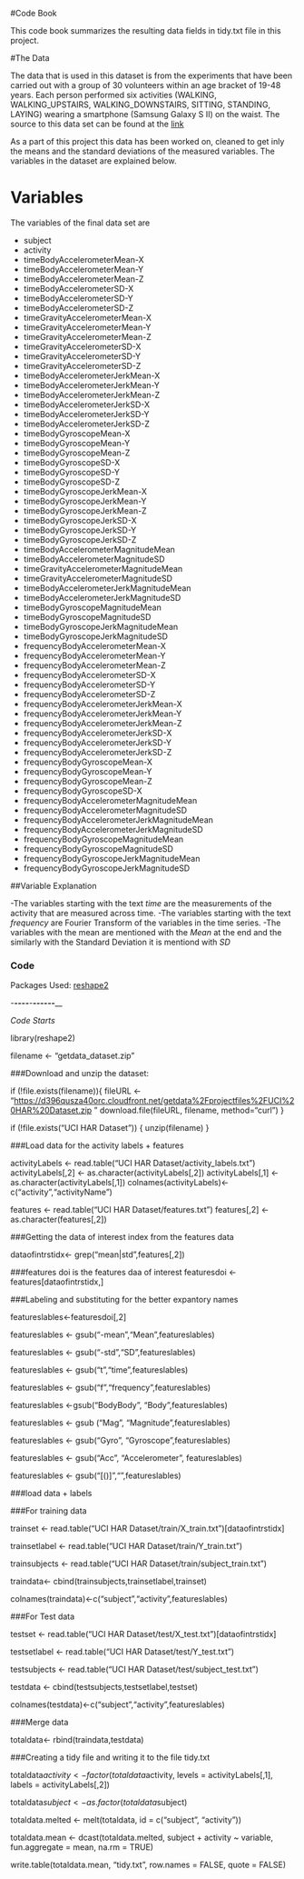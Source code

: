 #Code Book

This code book summarizes the resulting data fields in tidy.txt file in this project.


#The Data

The data that is used in this dataset is from the experiments that have been carried out with a group of 30 volunteers within an age bracket of 19-48 years. Each person performed six activities (WALKING, WALKING_UPSTAIRS, WALKING_DOWNSTAIRS, SITTING, STANDING, LAYING) wearing a smartphone (Samsung Galaxy S II) on the waist. The source to this data set can be found at the [link](https://d396qusza40orc.cloudfront.net/getdata%2Fprojectfiles%2FUCI%20HAR%20Dataset.zip)

As a part of this project this data has been worked on, cleaned to get inly the means and the standard deviations of the measured variables. The variables in the dataset are explained below.


# Variables

The variables of the final data set are 


* subject                                 
* activity                                   
* timeBodyAccelerometerMean-X     
* timeBodyAccelerometerMean-Y                
* timeBodyAccelerometerMean-Z                 
* timeBodyAccelerometerSD-X                  
* timeBodyAccelerometerSD-Y                   
* timeBodyAccelerometerSD-Z                  
* timeGravityAccelerometerMean-X              
* timeGravityAccelerometerMean-Y             
* timeGravityAccelerometerMean-Z              
* timeGravityAccelerometerSD-X               
* timeGravityAccelerometerSD-Y                
* timeGravityAccelerometerSD-Z               
* timeBodyAccelerometerJerkMean-X             
* timeBodyAccelerometerJerkMean-Y            
* timeBodyAccelerometerJerkMean-Z             
* timeBodyAccelerometerJerkSD-X              
* timeBodyAccelerometerJerkSD-Y               
* timeBodyAccelerometerJerkSD-Z              
* timeBodyGyroscopeMean-X                     
* timeBodyGyroscopeMean-Y                    
* timeBodyGyroscopeMean-Z                     
* timeBodyGyroscopeSD-X                      
* timeBodyGyroscopeSD-Y                       
* timeBodyGyroscopeSD-Z                      
* timeBodyGyroscopeJerkMean-X                 
* timeBodyGyroscopeJerkMean-Y                
* timeBodyGyroscopeJerkMean-Z                 
* timeBodyGyroscopeJerkSD-X                  
* timeBodyGyroscopeJerkSD-Y                   
* timeBodyGyroscopeJerkSD-Z                  
* timeBodyAccelerometerMagnitudeMean          
* timeBodyAccelerometerMagnitudeSD           
* timeGravityAccelerometerMagnitudeMean       
* timeGravityAccelerometerMagnitudeSD        
* timeBodyAccelerometerJerkMagnitudeMean      
* timeBodyAccelerometerJerkMagnitudeSD       
* timeBodyGyroscopeMagnitudeMean              
* timeBodyGyroscopeMagnitudeSD               
* timeBodyGyroscopeJerkMagnitudeMean          
* timeBodyGyroscopeJerkMagnitudeSD           
* frequencyBodyAccelerometerMean-X            
* frequencyBodyAccelerometerMean-Y           
* frequencyBodyAccelerometerMean-Z            
* frequencyBodyAccelerometerSD-X             
* frequencyBodyAccelerometerSD-Y              
* frequencyBodyAccelerometerSD-Z             
* frequencyBodyAccelerometerJerkMean-X        
* frequencyBodyAccelerometerJerkMean-Y       
* frequencyBodyAccelerometerJerkMean-Z        
* frequencyBodyAccelerometerJerkSD-X         
* frequencyBodyAccelerometerJerkSD-Y          
* frequencyBodyAccelerometerJerkSD-Z         
* frequencyBodyGyroscopeMean-X                
* frequencyBodyGyroscopeMean-Y               
* frequencyBodyGyroscopeMean-Z                
* frequencyBodyGyroscopeSD-X                 
* frequencyBodyAccelerometerMagnitudeMean     
* frequencyBodyAccelerometerMagnitudeSD      
* frequencyBodyAccelerometerJerkMagnitudeMean 
* frequencyBodyAccelerometerJerkMagnitudeSD  
* frequencyBodyGyroscopeMagnitudeMean         
* frequencyBodyGyroscopeMagnitudeSD          
* frequencyBodyGyroscopeJerkMagnitudeMean     
* frequencyBodyGyroscopeJerkMagnitudeSD  

##Variable Explanation

-The variables starting with the  text *time* are the measurements of the activity that are measured across time.
-The variables starting with the text *frequency* are Fourier Transform of the variables in the time series. 
-The variables with the mean are mentioned with the *Mean* at the end and the similarly with the Standard Deviation it is mentiond with *SD*



### Code

Packages Used: [reshape2](https://cran.r-project.org/web/packages/reshape2/index.html)

_-___-____-______-________-_____-________-____________-__________--__________-________-_______________

*Code Starts*

library(reshape2)

filename <- “getdata_dataset.zip”

###Download and unzip the dataset:

if (!file.exists(filename)){ fileURL <- “https://d396qusza40orc.cloudfront.net/getdata%2Fprojectfiles%2FUCI%20HAR%20Dataset.zip ” download.file(fileURL, filename, method=“curl”) }

if (!file.exists(“UCI HAR Dataset”)) { unzip(filename) }

###Load data for the activity labels + features

activityLabels <- read.table(“UCI HAR Dataset/activity_labels.txt”) activityLabels[,2] <- as.character(activityLabels[,2]) activityLabels[,1] <- as.character(activityLabels[,1]) colnames(activityLabels)<- c(“activity”,“activityName”)

features <- read.table(“UCI HAR Dataset/features.txt”) features[,2] <- as.character(features[,2])

###Getting the data of interest index from the features data

dataofintrstidx<- grep(“mean|std”,features[,2])

###features doi is the features daa of interest
featuresdoi <- features[dataofintrstidx,]

###Labeling and substituting for the better expantory names

featureslables<-featuresdoi[,2]

featureslables <- gsub(“-mean”,“Mean”,featureslables)

featureslables <- gsub(“-std”,“SD”,featureslables)

featureslables <- gsub(“t”,“time”,featureslables)

featureslables <- gsub(“f”,“frequency”,featureslables)

featureslables <-gsub(“BodyBody”, “Body”,featureslables)

featureslables <- gsub (“Mag”, “Magnitude”,featureslables)

featureslables <- gsub(“Gyro”, “Gyroscope”,featureslables)

featureslables <- gsub(“Acc”, “Accelerometer”, featureslables)

featureslables <- gsub(“[()]”,“”,featureslables)

###load data + labels

###For training data

trainset <- read.table(“UCI HAR Dataset/train/X_train.txt”)[dataofintrstidx]

trainsetlabel <- read.table(“UCI HAR Dataset/train/Y_train.txt”)

trainsubjects <- read.table(“UCI HAR Dataset/train/subject_train.txt”)

traindata<- cbind(trainsubjects,trainsetlabel,trainset)

colnames(traindata)<-c(“subject”,“activity”,featureslables)

###For Test data

testset <- read.table(“UCI HAR Dataset/test/X_test.txt”)[dataofintrstidx]

testsetlabel <- read.table(“UCI HAR Dataset/test/Y_test.txt”)

testsubjects <- read.table(“UCI HAR Dataset/test/subject_test.txt”)

testdata <- cbind(testsubjects,testsetlabel,testset)

colnames(testdata)<-c(“subject”,“activity”,featureslables)

###Merge data

totaldata<- rbind(traindata,testdata)

###Creating a tidy file and writing it to the file tidy.txt

totaldata$activity <- factor(totaldata$activity, levels = activityLabels[,1], labels = activityLabels[,2])

totaldata$subject <- as.factor(totaldata$subject)

totaldata.melted <- melt(totaldata, id = c(“subject”, “activity”))

totaldata.mean <- dcast(totaldata.melted, subject + activity ~ variable, fun.aggregate = mean, na.rm = TRUE)

write.table(totaldata.mean, “tidy.txt”, row.names = FALSE, quote = FALSE)
